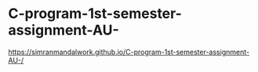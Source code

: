 # C-program-1st-semester-assignment-AU-
 https://simranmandalwork.github.io/C-program-1st-semester-assignment-AU-/
